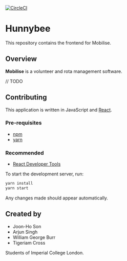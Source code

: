[![CircleCI](https://circleci.com/gh/sonjoonho/hunnybee.svg?style=svg&circle-token=097ab8189c6835ed15a8fdeda074db0ef2f8cf5f)](https://circleci.com/gh/sonjoonho/hunnybee)

# Hunnybee

This repository contains the frontend for Mobilise.

## Overview

**Mobilise** is a volunteer and rota management software.

// TODO

## Contributing

This application is written in JavaScript and [React](https://reactjs.org/).

### Pre-requisites
- [npm](https://www.npmjs.com/)
- [yarn](https://yarnpkg.com/en/)

### Recommended
- [React Developer Tools](https://chrome.google.com/webstore/detail/react-developer-tools/fmkadmapgofadopljbjfkapdkoienihi?hl=en) 

To start the development server, run:

```bash
yarn install
yarn start
```

Any changes made should appear automatically.


## Created by
- Joon-Ho Son
- Arjun Singh
- William George Burr
- Tigeriam Cross

Students of Imperial College London.
